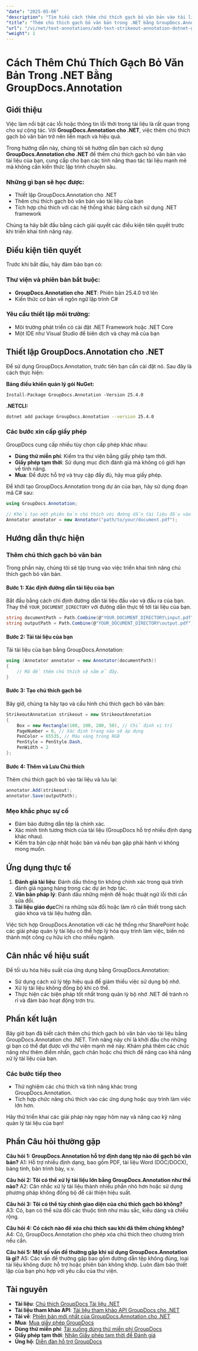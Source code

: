 ```yaml
---
"date": "2025-05-06"
"description": "Tìm hiểu cách thêm chú thích gạch bỏ văn bản vào tài liệu của bạn bằng thư viện GroupDocs.Annotation dành cho .NET, giúp nâng cao khả năng cộng tác và xem xét tài liệu."
"title": "Thêm chú thích gạch bỏ văn bản trong .NET bằng GroupDocs.Annotation"
"url": "/vi/net/text-annotations/add-text-strikeout-annotation-dotnet-groupdocs/"
"weight": 1
---
```


# Cách Thêm Chú Thích Gạch Bỏ Văn Bản Trong .NET Bằng GroupDocs.Annotation

## Giới thiệu

Việc làm nổi bật các lỗi hoặc thông tin lỗi thời trong tài liệu là rất quan trọng cho sự cộng tác. Với **GroupDocs.Annotation cho .NET**, việc thêm chú thích gạch bỏ văn bản trở nên liền mạch và hiệu quả.

Trong hướng dẫn này, chúng tôi sẽ hướng dẫn bạn cách sử dụng **GroupDocs.Annotation cho .NET** để thêm chú thích gạch bỏ văn bản vào tài liệu của bạn, cung cấp cho bạn các tính năng thao tác tài liệu mạnh mẽ mà không cần kiến thức lập trình chuyên sâu.

### Những gì bạn sẽ học được:
- Thiết lập GroupDocs.Annotation cho .NET
- Thêm chú thích gạch bỏ văn bản vào tài liệu của bạn
- Tích hợp chú thích với các hệ thống khác bằng cách sử dụng .NET framework

Chúng ta hãy bắt đầu bằng cách giải quyết các điều kiện tiên quyết trước khi triển khai tính năng này.

## Điều kiện tiên quyết

Trước khi bắt đầu, hãy đảm bảo bạn có:

### Thư viện và phiên bản bắt buộc:
- **GroupDocs.Annotation cho .NET**: Phiên bản 25.4.0 trở lên
- Kiến thức cơ bản về ngôn ngữ lập trình C#

### Yêu cầu thiết lập môi trường:
- Môi trường phát triển có cài đặt .NET Framework hoặc .NET Core
- Một IDE như Visual Studio để biên dịch và chạy mã của bạn

## Thiết lập GroupDocs.Annotation cho .NET

Để sử dụng GroupDocs.Annotation, trước tiên bạn cần cài đặt nó. Sau đây là cách thực hiện:

**Bảng điều khiển quản lý gói NuGet:**
```plaintext
Install-Package GroupDocs.Annotation -Version 25.4.0
```

**.NETCLI:**
```bash
dotnet add package GroupDocs.Annotation --version 25.4.0
```

### Các bước xin cấp giấy phép

GroupDocs cung cấp nhiều tùy chọn cấp phép khác nhau:
- **Dùng thử miễn phí**: Kiểm tra thư viện bằng giấy phép tạm thời.
- **Giấy phép tạm thời**: Sử dụng mục đích đánh giá mà không có giới hạn về tính năng.
- **Mua**: Để được hỗ trợ và truy cập đầy đủ, hãy mua giấy phép.

Để khởi tạo GroupDocs.Annotation trong dự án của bạn, hãy sử dụng đoạn mã C# sau:

```csharp
using GroupDocs.Annotation;

// Khởi tạo một phiên bản chú thích với đường dẫn tài liệu đầu vào
Annotator annotator = new Annotator("path/to/your/document.pdf");
```

## Hướng dẫn thực hiện

### Thêm chú thích gạch bỏ văn bản

Trong phần này, chúng tôi sẽ tập trung vào việc triển khai tính năng chú thích gạch bỏ văn bản.

#### Bước 1: Xác định đường dẫn tài liệu của bạn

Bắt đầu bằng cách chỉ định đường dẫn tài liệu đầu vào và đầu ra của bạn. Thay thế `YOUR_DOCUMENT_DIRECTORY` với đường dẫn thực tế tới tài liệu của bạn.

```csharp
string documentPath = Path.Combine(@"YOUR_DOCUMENT_DIRECTORY\input.pdf");
string outputPath = Path.Combine(@"YOUR_DOCUMENT_DIRECTORY\output.pdf");
```

#### Bước 2: Tải tài liệu của bạn

Tải tài liệu của bạn bằng GroupDocs.Annotation:

```csharp
using (Annotator annotator = new Annotator(documentPath))
{
    // Mã để thêm chú thích sẽ nằm ở đây.
}
```

#### Bước 3: Tạo chú thích gạch bỏ

Bây giờ, chúng ta hãy tạo và cấu hình chú thích gạch bỏ văn bản:

```csharp
StrikeoutAnnotation strikeout = new StrikeoutAnnotation
{
    Box = new Rectangle(100, 100, 200, 50), // Chỉ định vị trí
    PageNumber = 0, // Xác định trang nào sẽ áp dụng
    PenColor = 65535, // Màu vàng trong RGB
    PenStyle = PenStyle.Dash,
    PenWidth = 2
};
```

#### Bước 4: Thêm và Lưu Chú thích

Thêm chú thích gạch bỏ vào tài liệu và lưu lại:

```csharp
annotator.Add(strikeout);
annotator.Save(outputPath);
```

### Mẹo khắc phục sự cố

- Đảm bảo đường dẫn tệp là chính xác.
- Xác minh tính tương thích của tài liệu (GroupDocs hỗ trợ nhiều định dạng khác nhau).
- Kiểm tra bản cập nhật hoặc bản vá nếu bạn gặp phải hành vi không mong muốn.

## Ứng dụng thực tế

1. **Đánh giá tài liệu**: Đánh dấu thông tin không chính xác trong quá trình đánh giá ngang hàng trong các dự án hợp tác.
2. **Văn bản pháp lý**: Đánh dấu những mệnh đề hoặc thuật ngữ lỗi thời cần sửa đổi.
3. **Tài liệu giáo dục**Chỉ ra những sửa đổi hoặc làm rõ cần thiết trong sách giáo khoa và tài liệu hướng dẫn.

Việc tích hợp GroupDocs.Annotation với các hệ thống như SharePoint hoặc các giải pháp quản lý tài liệu có thể hợp lý hóa quy trình làm việc, biến nó thành một công cụ hữu ích cho nhiều ngành.

## Cân nhắc về hiệu suất

Để tối ưu hóa hiệu suất của ứng dụng bằng GroupDocs.Annotation:
- Sử dụng cách xử lý tệp hiệu quả để giảm thiểu việc sử dụng bộ nhớ.
- Xử lý tài liệu không đồng bộ khi có thể.
- Thực hiện các biện pháp tốt nhất trong quản lý bộ nhớ .NET để tránh rò rỉ và đảm bảo hoạt động trơn tru.

## Phần kết luận

Bây giờ bạn đã biết cách thêm chú thích gạch bỏ văn bản vào tài liệu bằng GroupDocs.Annotation cho .NET. Tính năng này chỉ là khởi đầu cho những gì bạn có thể đạt được với thư viện mạnh mẽ này. Khám phá thêm các chức năng như thêm điểm nhấn, gạch chân hoặc chú thích để nâng cao khả năng xử lý tài liệu của bạn.

### Các bước tiếp theo
- Thử nghiệm các chú thích và tính năng khác trong GroupDocs.Annotation.
- Tích hợp chức năng chú thích vào các ứng dụng hoặc quy trình làm việc lớn hơn.

Hãy thử triển khai các giải pháp này ngay hôm nay và nâng cao kỹ năng quản lý tài liệu của bạn!

## Phần Câu hỏi thường gặp

**Câu hỏi 1: GroupDocs.Annotation hỗ trợ định dạng tệp nào để gạch bỏ văn bản?**
A1: Hỗ trợ nhiều định dạng, bao gồm PDF, tài liệu Word (DOC/DOCX), bảng tính, bản trình bày, v.v.

**Câu hỏi 2: Tôi có thể xử lý tài liệu lớn bằng GroupDocs.Annotation như thế nào?**
A2: Cân nhắc xử lý tài liệu thành nhiều phần nhỏ hơn hoặc sử dụng phương pháp không đồng bộ để cải thiện hiệu suất.

**Câu hỏi 3: Tôi có thể tùy chỉnh giao diện của chú thích gạch bỏ không?**
A3: Có, bạn có thể sửa đổi các thuộc tính như màu sắc, kiểu dáng và chiều rộng.

**Câu hỏi 4: Có cách nào để xóa chú thích sau khi đã thêm chúng không?**
A4: Có, GroupDocs.Annotation cho phép xóa chú thích theo chương trình nếu cần.

**Câu hỏi 5: Một số vấn đề thường gặp khi sử dụng GroupDocs.Annotation là gì?**
A5: Các vấn đề thường gặp bao gồm đường dẫn tệp không đúng, loại tài liệu không được hỗ trợ hoặc phiên bản không khớp. Luôn đảm bảo thiết lập của bạn phù hợp với yêu cầu của thư viện.

## Tài nguyên
- **Tài liệu**: [Chú thích GroupDocs Tài liệu .NET](https://docs.groupdocs.com/annotation/net/)
- **Tài liệu tham khảo API**: [Tài liệu tham khảo API GroupDocs cho .NET](https://reference.groupdocs.com/annotation/net/)
- **Tải về**: [Phiên bản mới nhất của GroupDocs.Annotation cho .NET](https://releases.groupdocs.com/annotation/net/)
- **Mua**: [Mua giấy phép GroupDocs](https://purchase.groupdocs.com/buy)
- **Dùng thử miễn phí**: [Tải xuống dùng thử miễn phí GroupDocs](https://releases.groupdocs.com/annotation/net/)
- **Giấy phép tạm thời**: [Nhận Giấy phép tạm thời để Đánh giá](https://purchase.groupdocs.com/temporary-license/)
- **Ủng hộ**: [Diễn đàn hỗ trợ GroupDocs](https://forum.groupdocs.com/c/annotation/)